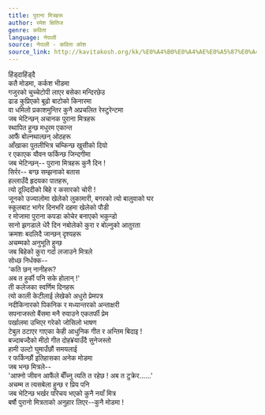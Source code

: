 ```yaml
---
title: पुराना मित्रहरू
author: रमेश क्षितिज
genre: कविता
language: नेपाली
source: नेपाली - कविता कोश
source_link: http://kavitakosh.org/kk/%E0%A4%B0%E0%A4%AE%E0%A5%87%E0%A4%B6_%E0%A4%95%E0%A5%8D%E0%A4%B7%E0%A4%BF%E0%A4%A4%E0%A4%BF%E0%A4%9C
---
```


हिंड्दाहिंड्दै  
कतै मोडमा, कर्कश भीडमा  
गजुरको चुच्चेटोपी लाएर बसेका मन्दिरछेउ  
ढाड कुप्रिएको बूढो बाटोको किनारमा  
वा धमिलो प्रकाशमुन्तिर कुनै अप्रचलित रेस्टुरेन्टमा  
जब भेटिन्छन् अचानक पुराना मित्रहरू  
स्थापित हुन्छ मधुरम एकान्त  
आफैं बोल्नथाल्छन् ओठहरू  
आँखाका पुतलीभित्र चम्किन्छ खुसीको दियो  
र एकाएक यौवन फर्किन्छ जिन्दगीमा  
जब भेटिन्छन्-- पुराना मित्रहरू कुनै दिन !  
सिर्रर-- बग्छ सम्झनाको बतास  
हल्लाउँदै हृदयका पातहरू,  
त्यो ठूल्दिदीको बिहे र कसारको चोरी !  
जूनको उज्यालोमा खेलेको लुकामारी, बगरको त्यो बालुवाको घर  
स्कूलबाट भागेर दिनभरि दहमा खेलेको पौडी  
र मोजामा पुराना कपडा कोचेर बनाएको भकुन्डो  
सानो झगडाले धेरै दिन नबोलेको कुरा र बोल्नुको आतुरता  
क्रमशः बदलिदै जान्छन् दृश्यहरू  
अचम्मको अनुभूति हुन्छ  
जब बिहेको कुरा गर्दा लजाउने मित्रले  
सोध्छ निर्धक्क--  
'कति छन् नानीहरू?  
अब त हुर्की पनि सके होलान् !'  
ती कलेजका स्वर्णिम दिनहरू  
त्यो काली केटीलाई लेखेको अधुरो प्रेमपत्र  
नदीकिनारको पिकनिक र मध्यान्तरको अन्ताक्षरी  
सपनाजस्तो बैंसमा मनै रुवाउने एकतर्फी प्रेम  
पर्खालमा उभिएर गरेको जोसिलो भाषण  
टेबुल ठटाएर गाएका केही आधुनिक गीत र अन्तिम बिदाइ !  
बज्दाबज्दैको मीठो गीत दोह¥याउँदै सुनेजस्तो  
हामी उल्टो घुमाउँछौं समयलाई  
र फर्किन्छौं इतिहासका अनेक मोडमा  
जब भन्छ मित्रले--  
'आफ्नो जीवन आफैंले बाँँच्नु त्यति त रहेछ ! अब त टुक्रेर......'  
अचम्म त त्यसबेला हुन्छ र प्रिय पनि  
जब भेटिन्छ भर्खर परिचय भएको कुनै नयाँ मित्र  
बर्षौ पुरानो मित्रताको अनुहार लिएर--कुनै मोडमा !
